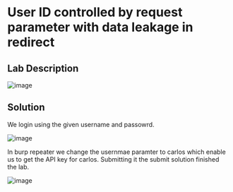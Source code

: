 # User ID controlled by request parameter with data leakage in redirect

## Lab Description

![image](https://github.com/KVNuhman/Web-Security-Lab/assets/46161259/7082c452-ac1d-4344-954f-9cc9bbad2b71)

## Solution

We login using the given username and passowrd.

![image](https://github.com/KVNuhman/Web-Security-Lab/assets/46161259/e615e5cb-86da-44da-ad27-1665dad76d74)

In burp repeater we change the usernmae paramter to carlos which enable us to get the API key for carlos. Submitting it the submit solution finished the lab.

![image](https://github.com/KVNuhman/Web-Security-Lab/assets/46161259/7192edb0-c08a-471c-a007-47e756977a2e)
